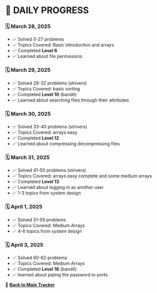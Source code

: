 # 📘 DAILY PROGRESS 

### 🗓️ March 28, 2025  
- ✅ Solved 0-27 problems
- ✅ Topics Covered: Basic introduction and arrays
- ✅ Completed **Level 6**  
- ✅ Learned about file permissions

### 🗓️ March 29, 2025  
- ✅ Solved 28-32 problems (strivers)
- ✅ Topics Covered: basic sorting
- ✅ Completed **Level 10**  (bandit)
- ✅ Learned about searching files through their attributes

### 🗓️ March 30, 2025  
- ✅ Solved 33-40 problems (strivers)
- ✅ Topics Covered: arrays easy
- ✅ Completed **Level 12**  
- ✅ Learned about compressing decompressing files

### 🗓️ March 31, 2025  
- ✅ Solved 41-50 problems (strivers)
- ✅ Topics Covered: arrays easy complete and some medium arrays
- ✅ Completed **Level 13**  
- ✅ Learned about logging in as another user
- ✅ 1-3 topics from system design

### 🗓️ April 1, 2025  
- ✅ Solved 51-59 problems
- ✅ Topics Covered: Medium Arrays
- ✅ 4-6 topics from system design

### 🗓️ April 3, 2025  
- ✅ Solved 60-62 problems
- ✅ Topics Covered: Medium Arrays
- ✅ Completed **Level 16** (bandit)
- ✅ learned about piping the password to ports 




🔄 **[Back to Main Tracker](README.md)**

